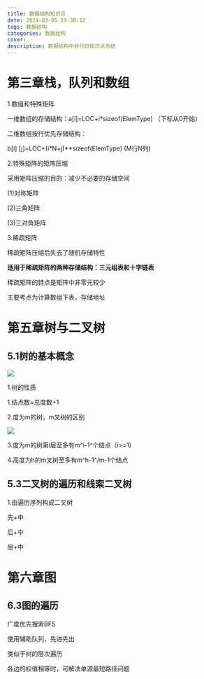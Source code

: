 ```yaml
---
title: 数据结构知识点
date: 2024-03-05 19:38:12
tags: 数据结构
categories: 数据结构
cover: 
description: 数据结构中非代码知识点总结
---
```


# 第三章栈，队列和数组

1.数组和特殊矩阵

一维数组的存储结构：a[i]=LOC+i*sizeof(ElemType) （下标从0开始）

二维数组按行优先存储结构：

b[i] [j]=LOC+(i*N+j)**sizeof(ElemType)  (M行N列)

2.特殊矩阵的矩阵压缩

采用矩阵压缩的目的：减少不必要的存储空间

(1)对称矩阵

(2)三角矩阵

(3)三对角矩阵

3.稀疏矩阵

稀疏矩阵压缩后失去了随机存储特性

**适用于稀疏矩阵的两种存储结构：三元组表和十字链表**

稀疏矩阵的特点是矩阵中非零元较少

主要考点为计算数组下表，存储地址

# 第五章树与二叉树

## 5.1树的基本概念

![](image-20240203123352948.png)

1.树的性质

1.结点数=总度数+1

2.度为m的树，m叉树的区别

![](image-20240203123834454.png)

3.度为m的树第i层至多有m^i-1^个结点（i>=1）

4.高度为h的m叉树至多有m^h-1^/m-1个结点



## 5.3二叉树的遍历和线索二叉树

1.由遍历序列构成二叉树

先+中

后+中

层+中

# 第六章图

## 6.3图的遍历

广度优先搜索BFS

使用辅助队列，先进先出

类似于树的层次遍历

各边的权值相等时，可解决单源最短路径问题
